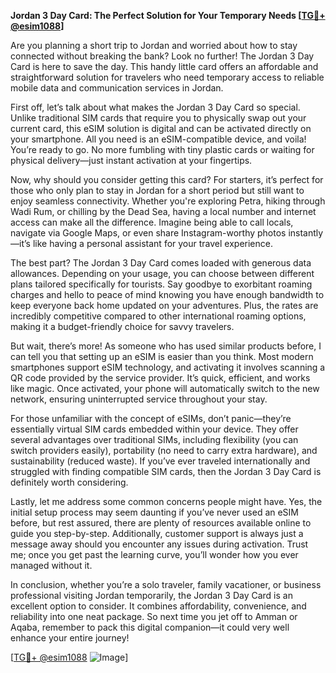 **Jordan 3 Day Card: The Perfect Solution for Your Temporary Needs [[TG💪+ @esim1088](https://t.me/s/esim1088)]**

Are you planning a short trip to Jordan and worried about how to stay connected without breaking the bank? Look no further! The Jordan 3 Day Card is here to save the day. This handy little card offers an affordable and straightforward solution for travelers who need temporary access to reliable mobile data and communication services in Jordan.

First off, let’s talk about what makes the Jordan 3 Day Card so special. Unlike traditional SIM cards that require you to physically swap out your current card, this eSIM solution is digital and can be activated directly on your smartphone. All you need is an eSIM-compatible device, and voila! You’re ready to go. No more fumbling with tiny plastic cards or waiting for physical delivery—just instant activation at your fingertips.

Now, why should you consider getting this card? For starters, it’s perfect for those who only plan to stay in Jordan for a short period but still want to enjoy seamless connectivity. Whether you're exploring Petra, hiking through Wadi Rum, or chilling by the Dead Sea, having a local number and internet access can make all the difference. Imagine being able to call locals, navigate via Google Maps, or even share Instagram-worthy photos instantly—it’s like having a personal assistant for your travel experience.

The best part? The Jordan 3 Day Card comes loaded with generous data allowances. Depending on your usage, you can choose between different plans tailored specifically for tourists. Say goodbye to exorbitant roaming charges and hello to peace of mind knowing you have enough bandwidth to keep everyone back home updated on your adventures. Plus, the rates are incredibly competitive compared to other international roaming options, making it a budget-friendly choice for savvy travelers.

But wait, there’s more! As someone who has used similar products before, I can tell you that setting up an eSIM is easier than you think. Most modern smartphones support eSIM technology, and activating it involves scanning a QR code provided by the service provider. It’s quick, efficient, and works like magic. Once activated, your phone will automatically switch to the new network, ensuring uninterrupted service throughout your stay.

For those unfamiliar with the concept of eSIMs, don’t panic—they’re essentially virtual SIM cards embedded within your device. They offer several advantages over traditional SIMs, including flexibility (you can switch providers easily), portability (no need to carry extra hardware), and sustainability (reduced waste). If you’ve ever traveled internationally and struggled with finding compatible SIM cards, then the Jordan 3 Day Card is definitely worth considering.

Lastly, let me address some common concerns people might have. Yes, the initial setup process may seem daunting if you’ve never used an eSIM before, but rest assured, there are plenty of resources available online to guide you step-by-step. Additionally, customer support is always just a message away should you encounter any issues during activation. Trust me; once you get past the learning curve, you’ll wonder how you ever managed without it.

In conclusion, whether you’re a solo traveler, family vacationer, or business professional visiting Jordan temporarily, the Jordan 3 Day Card is an excellent option to consider. It combines affordability, convenience, and reliability into one neat package. So next time you jet off to Amman or Aqaba, remember to pack this digital companion—it could very well enhance your entire journey!

[[TG💪+ @esim1088](https://t.me/s/esim1088) ![Image](https://i.postimg.cc/Y0z9fWf4/image.png)]